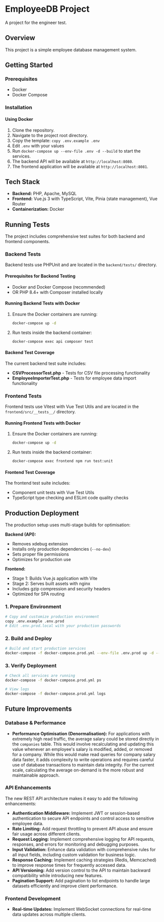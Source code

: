 # EmployeeDB Project

A project for the engineer test.

## Overview

This project is a simple employee database management system.

## Getting Started

### Prerequisites

*   Docker
*   Docker Compose

### Installation

#### Using Docker

1. Clone the repository.
2. Navigate to the project root directory.
3. Copy the template: `copy .env.example .env`
4. Edit `.env` with your values
5. Run `docker-compose up --env-file .env -d --build` to start the services.
6. The backend API will be available at `http://localhost:8080`.
7. The frontend application will be available at `http://localhost:8081`.

## Tech Stack

*   **Backend:** PHP, Apache, MySQL
*   **Frontend:** Vue.js 3 with TypeScript, Vite, Pinia (state management), Vue Router
*   **Containerization:** Docker

## Running Tests

The project includes comprehensive test suites for both backend and frontend components.

### Backend Tests

Backend tests use PHPUnit and are located in the `backend/tests/` directory.

#### Prerequisites for Backend Testing

*   Docker and Docker Compose (recommended)
*   OR PHP 8.4+ with Composer installed locally

#### Running Backend Tests with Docker

1.  Ensure the Docker containers are running:
    ```bash
    docker-compose up -d
    ```

2.  Run tests inside the backend container:
    ```bash
    docker-compose exec api composer test
    ```

#### Backend Test Coverage

The current backend test suite includes:
*   **CSVProcessorTest.php** - Tests for CSV file processing functionality
*   **EmployeeImporterTest.php** - Tests for employee data import functionality

### Frontend Tests

Frontend tests use Vitest with Vue Test Utils and are located in the `frontend/src/__tests__/` directory.

#### Running Frontend Tests with Docker

1.  Ensure the Docker containers are running:
    ```bash
    docker-compose up -d
    ```

2.  Run tests inside the backend container:
    ```bash
    docker-compose exec frontend npm run test:unit
    ```

#### Frontend Test Coverage

The frontend test suite includes:
*   Component unit tests with Vue Test Utils
*   TypeScript type checking and ESLint code quality checks


## Production Deployment

The production setup uses multi-stage builds for optimisation:

**Backend (API):**
- Removes xdebug extension
- Installs only production dependencies (`--no-dev`)
- Sets proper file permissions
- Optimizes for production use

**Frontend:**
- Stage 1: Builds Vue.js application with Vite
- Stage 2: Serves built assets with nginx
- Includes gzip compression and security headers
- Optimized for SPA routing

### 1. Prepare Environment
```bash
# Copy and customize production environment
copy .env.example .env.prod
# Edit .env.prod.local with your production passwords
```

### 2. Build and Deploy
```bash
# Build and start production services
docker-compose -f docker-compose.prod.yml --env-file .env.prod up -d --build
```

### 3. Verify Deployment
```bash
# Check all services are running
docker-compose -f docker-compose.prod.yml ps

# View logs
docker-compose -f docker-compose.prod.yml logs
```

## Future Improvements

### Database & Performance
*   **Performance Optimisation (Denormalisation):** For applications with extremely high read traffic, the average salary could be stored directly in the `companies` table. This would involve recalculating and updating this value whenever an employee's salary is modified, added, or removed for a company. While this would make read queries for company salary data faster, it adds complexity to write operations and requires careful use of database transactions to maintain data integrity. For the current scale, calculating the average on-demand is the more robust and maintainable approach.

### API Enhancements

The new REST API architecture makes it easy to add the following enhancements:

*   **Authentication Middleware:** Implement JWT or session-based authentication to secure API endpoints and control access to sensitive employee data.
*   **Rate Limiting:** Add request throttling to prevent API abuse and ensure fair usage across different clients.
*   **Request Logging:** Implement comprehensive logging for API requests, responses, and errors for monitoring and debugging purposes.
*   **Input Validation:** Enhance data validation with comprehensive rules for all input fields, including custom validation for business logic.
*   **Response Caching:** Implement caching strategies (Redis, Memcached) to improve response times for frequently accessed data.
*   **API Versioning:** Add version control to the API to maintain backward compatibility while introducing new features.
*   **Pagination Support:** Add pagination to list endpoints to handle large datasets efficiently and improve client performance.

### Frontend Development
*   **Real-time Updates:** Implement WebSocket connections for real-time data updates across multiple clients.